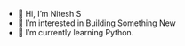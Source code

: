 - 👋 Hi, I’m Nitesh S
- 👀 I’m interested in Building Something New
- 🌱 I’m currently learning Python.

<!---
iBuddyBobby/iBuddyBobby is a ✨ special ✨ repository because its `README.md` (this file) appears on your GitHub profile.
You can click the Preview link to take a look at your changes.
--->
